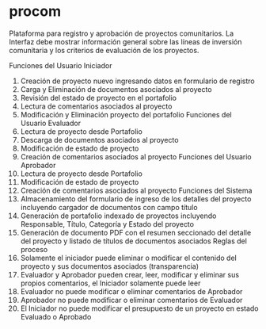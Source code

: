 # procom
Plataforma para registro y aprobación de proyectos comunitarios.
La Interfaz debe mostrar información general sobre las líneas de inversión comunitaria y los criterios de evaluación de los proyectos.

Funciones del Usuario Iniciador
1.	Creación de proyecto nuevo ingresando datos en formulario de registro
2.	Carga y Eliminación de documentos asociados al proyecto
3.	Revisión del estado de proyecto en el portafolio
4.	Lectura de comentarios asociados al proyecto
5.	Modificación y Eliminación proyecto del portafolio
Funciones del Usuario Evaluador
1.	Lectura de proyecto desde Portafolio
2.	Descarga de documentos asociados al proyecto
3.	Modificación de estado de proyecto
4.	Creación de comentarios asociados al proyecto
Funciones del Usuario Aprobador
1.	Lectura de proyecto desde Portafolio
2.	Modificación de estado de proyecto
3.	Creación de comentarios asociados al proyecto
Funciones del Sistema
1.	Almacenamiento del formulario de ingreso de los detalles del proyecto incluyendo cargador de documentos con campo título
2.	Generación de portafolio indexado de proyectos incluyendo Responsable, Título, Categoría y Estado del proyecto
3.	Generación de documento PDF con el resumen seccionado del detalle del proyecto y listado de títulos de documentos asociados
Reglas del proceso
1.	Solamente el iniciador puede eliminar o modificar el contenido del proyecto y sus documentos asociados (transparencia)
2.	Evaluador y Aprobador pueden crear, leer, modificar y eliminar sus propios comentarios, el Iniciador solamente puede leer
3.	Evaluador no puede modificar o eliminar comentarios de Aprobador
4.	Aprobador no puede modificar o eliminar comentarios de Evaluador
5.	El Iniciador no puede modificar el presupuesto de un proyecto en estado Evaluado o Aprobado
